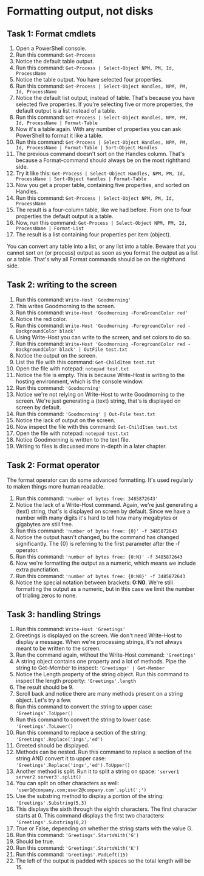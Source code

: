 # Formatting output, not disks

## Task 1: Format cmdlets
1. Open a PowerShell console.
1. Run this command: ```Get-Process```
1. Notice the default table output.
1. Run this command: ```Get-Process | Select-Object NPM, PM, Id, ProcessName```
1. Notice the table output. You have selected four properties.
1. Run this command: ```Get-Process | Select-Object Handles, NPM, PM, Id, ProcessName```
1. Notice the default list output, instead of table. That's because you have selected five properties. If you're selecting five or more properties, the default output is a list instead of a table.
1. Run this command: ```Get-Process | Select-Object Handles, NPM, PM, Id, ProcessName | Format-Table```
1. Now it's a table again. With any number of properties you can ask PowerShell to format it like a table.
1. Run this command: ```Get-Process | Select-Object Handles, NPM, PM, Id, ProcessName | Format-Table | Sort-Object Handles```
1. The previous command doesn't sort on the Handles column. That's because a Format-command should always be on the most righthand side.
1. Try it like this: ```Get-Process | Select-Object Handles, NPM, PM, Id, ProcessName | Sort-Object Handles | Format-Table```
1. Now you get a proper table, containing five properties, and sorted on Handles.
1. Run this command: ```Get-Process | Select-Object NPM, PM, Id, ProcessName```
1. The result is a four-column table, like we had before. From one to four properties the default output is a table.
1. Now, run this command: ```Get-Process | Select-Object NPM, PM, Id, ProcessName | Format-List```
1. The result is a list containing four properties per item (object).

You can convert any table into a list, or any list into a table. Beware that you cannot sort on (or process) output as soon as you format the output as a list or a table. That's why all Format commands should be on the righthand side.


## Task 2: writing to the screen
1. Run this command: ```Write-Host 'Goodmorning'```
1. This writes Goodmorning to the screen.
1. Run this command: ```Write-Host 'Goodmorning -ForeGroundColor red'```
1. Notice the red color.
1. Run this command: ```Write-Host 'Goodmorning -ForegroundColor red -BackgroundColor black'```
1. Using Write-Host you can write to the screen, and set colors to do so.
1. Run this command: ```Write-Host 'Goodmorning -ForegroundColor red -BackgroundColor black' | OutFile test.txt```
1. Notice the output on the screen.
1. List the file with this command: ```Get-ChildItem test.txt```
1. Open the file with notepad: ```notepad test.txt```
1. Notice the file is empty. This is because Write-Host is writing to the hosting environment, which is the console window.
1. Run this command: ```'Goodmorning'```
1. Notice we're not relying on Write-Host to write Goodmorning to the screen. We're just generating a (text) string, that's is displayed on screen by default.
1. Run this command: ```'Goodmorning' | Out-File test.txt```
1. Notice the lack of output on the screen.
1. Now inspect the file with this command: ```Get-ChildItem test.txt```
1. Open the file with notepad: ```notepad test.txt```
1. Notice Goodmorning is written to the text file.
1. Writing to files is discussed more in-depth in a later chapter.


## Task 2: Format operator
The format operator can do some advanced formatting. It's used regularly to maken things more human readable.
1. Run this command: ```'number of bytes free: 3485872643'```
1. Notice the lack of a Write-Host command. Again, we're just generating a (text) string, that's is displayed on screen by default. Since we have a number with many digits it's hard to tell how many megabytes or gigabytes are still free.
1. Run this command: ```'number of bytes free: {0}' -f 3485872643```
1. Notice the output hasn't changed, bu the command has changed significantly. The {0} is referring to the first parameter after the -f operator.
1. Run this command: ```'number of bytes free: {0:N}' -f 3485872643```
1. Now we're formatting the output as a numeric, which means we include extra punctiation.
1. Run this command: ```'number of bytes free: {0:N0}' -f 3485872643```
1. Notice the special notation between brackets: **0:N0**. We're still formatting the output as a numeric, but in this case we limit the number of trialing zeros to none.


## Task 3: handling Strings
1. Run this command: ```Write-Host 'Greetings'```
1. Greetings is displayed on the screen. We don't need Write-Host to display a message. When we're processing strings, it's not always meant to be written to the screen.
1. Run the command again, without the Write-Host command: ```'Greetings'```
1. A string object contains one property and a lot of methods. Pipe the string to Get-Member to inspect: ```'Greetings' | Get-Member```
1. Notice the Length property of the string object. Run this command to inspect the length property: ```'Greetings'.length```
1. The result should be 9.
1. Scroll back and notice there are many methods present on a string object. Let's try a few.
1. Run this command to convert the string to upper case: ```'Greetings'.ToUpper()```
1. Run this command to convert the string to lower case: ```'Greetings'.ToLower()```
1. Run this command to replace a section of the string: ```'Greetings'.Replace('ings','ed')```
1. Greeted should be displayed.
1. Methods can be nested. Run this command to replace a section of the string AND convert it to upper case: ```'Greetings'.Replace('ings','ed').ToUpper()```
1. Another method is split. Run it to split a string on space: ```'server1 server2 server3'.split()```
1. You can split on other characters as well: ```'user1@company.com;user2@company.com'.split(';')```
1. Use the substring method to display a portion of the string: ```'Greetings'.Substring(5,3)```
1. This displays the sixth through the eighth characters.
The first character starts at 0. This command displays the first two characters: ```'Greetings'.Substring(0,2)```
1. True or False, depending on whether the string starts with the value G.
1. Run this command: ```'Greetings'.StartsWith('G')```
1. Should be true.
1. Run this command: ```'Greetings'.StartsWith('K')```
1. Run this command: ```'Greetings'.PadLeft(15)```
1. The left of the output is padded with spaces so the total length will be 15.
